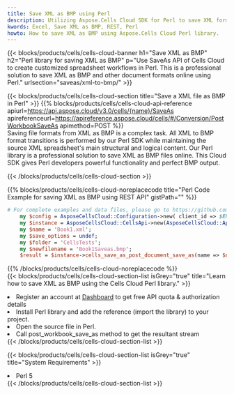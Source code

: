 ```yaml
---
title: Save XML as BMP using Perl 
description: Utilizing Aspose.Cells Cloud SDK for Perl to save XML format file as BMP format file. 
kwords: Excel, Save XML as BMP, REST, Perl
howto: How to save XML as BMP using Aspose.Cells Cloud Perl library.
---
```



{{< blocks/products/cells/cells-cloud-banner h1="Save XML as BMP" h2="Perl library for saving XML as BMP" p="Use SaveAs API of Cells Cloud to create customized spreadsheet workflows in Perl. This is a professional solution to save XML as BMP and other document formats online using Perl." urlsection="saveas/xml-to-bmp/" >}}

{{< blocks/products/cells/cells-cloud-section  title="Save a XML file as BMP in Perl" >}}
{{% blocks/products/cells/cells-cloud-api-reference  apiurl=https://api.aspose.cloud/v3.0/cells/{name}/SaveAs  apireferenceurl=https://apireference.aspose.cloud/cells/#/Conversion/PostWorkbookSaveAs  apimethod=POST %}}
<br/>
Saving file formats from XML as BMP is a complex task. All XML to BMP format transitions is performed by our Perl SDK while maintaining the source XML spreadsheet's main structural and logical content. Our Perl library is a professional solution to save XML as BMP files online. This Cloud SDK gives Perl developers powerful functionality and perfect BMP output.

{{< /blocks/products/cells/cells-cloud-section >}}

{{% blocks/products/cells/cells-cloud-noreplacecode title="Perl Code Example for saving XML as BMP using REST API" gistPath="" %}}
  
```perl
# For complete examples and data files, please go to https://github.com/aspose-cells-cloud/aspose-cells-cloud-perl/
    my $config = AsposeCellsCloud::Configuration->new( client_id => $ENV{'ProductClientId'}, client_secret => $ENV{'ProductClientSecret'});
    my $instance = AsposeCellsCloud::CellsApi->new(AsposeCellsCloud::ApiClient->new( $config));
    my $name = 'Book1.xml';
    my $save_options = undef;
    my $folder = 'CellsTests';
    my $newfilename = 'Book1Saveas.bmp';
    $result = $instance->cells_save_as_post_document_save_as(name => $name,save_options => $save_options, newfilename => $newfilename, folder => $folder);
```
  
{{% /blocks/products/cells/cells-cloud-noreplacecode  %}}
<br/>
{{< blocks/products/cells/cells-cloud-section-list isGrey="true"  title="Learn how to save XML as BMP using the Cells Cloud Perl library." >}}
<li>Register an account at <a href="https://dashboard.aspose.cloud/">Dashboard</a> to get free API quota & authorization details</li>
<li>Install Perl library and add the reference (import the library) to your project.</li>
<li>Open the source file in Perl.</li>
<li>Call post_workbook_save_as method to get the resultant stream</li>
{{< /blocks/products/cells/cells-cloud-section-list >}}

{{< blocks/products/cells/cells-cloud-section-list isGrey="true"  title="System Requirements" >}}
<li>Perl 5</li>
{{< /blocks/products/cells/cells-cloud-section-list >}}
